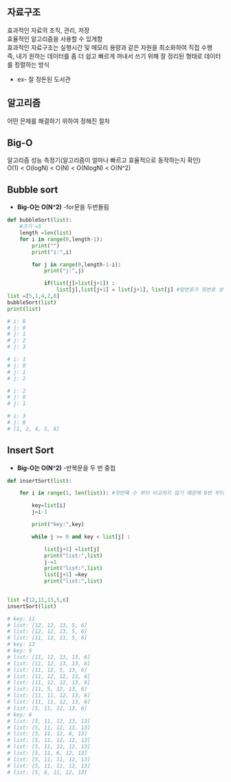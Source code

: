 ## 자료구조
효과적인 자료의 조직, 관리, 저장   
효율적인 알고리즘을 사용할 수 있게함   
효과적인 자료구조는 실행시간 및 메모리 용량과 같은 자원을 최소화하여 직접 수행   
즉, 내가 원하는 데이터를 좀 더 쉽고 빠르게 꺼내서 쓰기 위해 잘 정리된 형태로 데이터를 정렬하는 방식   
- ex- 잘 정돈된 도서관

## 알고리즘
어떤 믄제를 해결하기 위하여 정해진 절차

## Big-O
알고리즘 성능 측정기(알고리즘이 얼마나 빠르고 효율적으로 동작하는지 확인)   
O(1) < O(logN) < O(N) < O(NlogN) < O(N^2)   

## Bubble sort
* **Big-O는 O(N^2)** -for문을 두번돌림
```py
def bubbleSort(list):
    #크기 =5
    length =len(list)
    for i in range(0,length-1):
        print("")
        print("i:",i)

        for j in range(0,length-1-i):
            print("j:",j)

            if(list[j]>list[j+1]) :
                list[j],list[j+1] = list[j+1], list[j] #앞번호가 뒷번호 보다 크면 둘이 자리바꾸기
list =[5,1,4,2,8]
bubbleSort(list)
print(list)

# i: 0
# j: 0
# j: 1
# j: 2
# j: 3

# i: 1
# j: 0
# j: 1
# j: 2

# i: 2
# j: 0
# j: 1

# i: 3
# j: 0
# [1, 2, 4, 5, 8]
```

## Insert Sort 
* **Big-O는 O(N^2)**  -반복문을 두 번 중첩
```py
def insertSort(list):

    for i in range(1, len(list)): #첫번째 수 부터 비교하지 않기 때문에 0번 부터가 아닌 1부터 시작

        key=list[i]
        j=i-1

        print("key:",key)

        while j >= 0 and key < list[j] :

            list[j+1] =list[j]
            print("list:",list)
            j-=1
            print("list:",list)
            list[j+1] =key
            print("list:",list)
            

list =[12,11,13,5,6]
insertSort(list)

# key: 11
# list: [12, 12, 13, 5, 6]
# list: [12, 12, 13, 5, 6]
# list: [11, 12, 13, 5, 6]
# key: 13
# key: 5
# list: [11, 12, 13, 13, 6]
# list: [11, 12, 13, 13, 6]
# list: [11, 12, 5, 13, 6]
# list: [11, 12, 12, 13, 6]
# list: [11, 12, 12, 13, 6]
# list: [11, 5, 12, 13, 6]
# list: [11, 11, 12, 13, 6]
# list: [11, 11, 12, 13, 6]
# list: [5, 11, 12, 13, 6]
# key: 6
# list: [5, 11, 12, 13, 13]
# list: [5, 11, 12, 13, 13]
# list: [5, 11, 12, 6, 13]
# list: [5, 11, 12, 12, 13]
# list: [5, 11, 12, 12, 13]
# list: [5, 11, 6, 12, 13]
# list: [5, 11, 11, 12, 13]
# list: [5, 11, 11, 12, 13]
# list: [5, 6, 11, 12, 13]
```